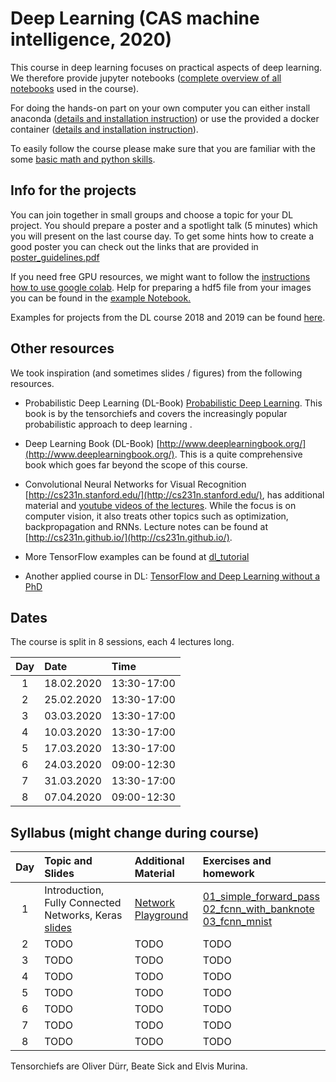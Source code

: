 
# Deep Learning (CAS machine intelligence, 2020) 

This course in deep learning focuses on practical aspects of deep learning. We therefore provide jupyter notebooks ([complete overview of all notebooks](https://github.com/tensorchiefs/dl_course_2020/tree/master/notebooks) used in the course).

For doing the hands-on part on your own computer you can either install anaconda ([details and installation instruction](anaconda.md)) or use the provided a docker container ([details and installation instruction](docker.md)).

To easily follow the course please make sure that you are familiar with the some [basic math and python skills](prerequistites.md). 

## Info for the projects
You can join together in small groups and choose a topic for your DL project. You should prepare a poster and a spotlight talk (5 minutes) which you will present on the last course day. To get some hints how to create a good poster you can check out the links that are provided in <a href="https://www.dropbox.com/s/u1f6mqk4pc3uhxe/poster-guidelines.pdf?dl=1">poster_guidelines.pdf</a> 

If you need free GPU resources, we might want to follow the [instructions how to use google colab](co.md). Help for preparing a hdf5 file from your images you can be found in the <a href="https://github.com/tensorchiefs/dl_course_2018/blob/master/notebooks/data_prep.ipynb"> example Notebook.</a> 

Examples for projects from the DL course 2018 and 2019 can be found [here](projects.md).

## Other resources
We took inspiration (and sometimes slides / figures) from the following resources.

* Probabilistic Deep Learning (DL-Book) [Probabilistic Deep Learning](https://www.manning.com/books/probabilistic-deep-learning?a_aid=probabilistic_deep_learning&a_bid=78e55885). This book is by the tensorchiefs and covers the increasingly popular probabilistic approach to deep learning .

* Deep Learning Book (DL-Book) [http://www.deeplearningbook.org/](http://www.deeplearningbook.org/). This is a quite comprehensive book which goes far beyond the scope of this course.

* Convolutional Neural Networks for Visual Recognition [http://cs231n.stanford.edu/](http://cs231n.stanford.edu/), has additional material and [youtube videos of the lectures](https://www.youtube.com/playlist?list=PLkt2uSq6rBVctENoVBg1TpCC7OQi31AlC). While the focus is on computer vision, it also treats other topics such as optimization, backpropagation and RNNs. Lecture notes can be found at [http://cs231n.github.io/](http://cs231n.github.io/).

* More TensorFlow examples can be found at [dl_tutorial](https://github.com/oduerr/dl_tutorial/tree/master/tensorflow/) 

* Another applied course in DL: [TensorFlow and Deep Learning without a PhD](https://cloud.google.com/blog/big-data/2017/01/learn-tensorflow-and-deep-learning-without-a-phd)

## Dates 
The course is split in 8 sessions, each 4 lectures long. 

| Day  |      Date    |      Time    |
|:--------:|:--------------|:---------------|
| 1        | 18.02.2020|13:30-17:00
| 2        | 25.02.2020|13:30-17:00
| 3        | 03.03.2020|13:30-17:00
| 4        | 10.03.2020|13:30-17:00
| 5        | 17.03.2020|13:30-17:00
| 6        | 24.03.2020|09:00-12:30
| 7        | 31.03.2020|13:30-17:00
| 8        | 07.04.2020|09:00-12:30

## Syllabus (might change during course)

| Day  |      Topic and Slides    |      Additional Material    |		Exercises and homework  |
|:--------:|:--------------|:---------------|:---------------|
| 1        | Introduction, Fully Connected Networks, Keras [slides](https://github.com/tensorchiefs/dl_course_2020/blob/master/slides/01_Introduction.pdf) |[Network Playground](https://playground.tensorflow.org/) |[01_simple_forward_pass](https://github.com/tensorchiefs/dl_course_2020/blob/master/notebooks/01_simple_forward_pass.ipynb)<br>[02_fcnn_with_banknote](https://github.com/tensorchiefs/dl_course_2020/blob/master/notebooks/02_fcnn_with_banknote.ipynb)<br>[03_fcnn_mnist](https://github.com/tensorchiefs/dl_course_2020/blob/master/notebooks/03_fcnn_mnist.ipynb)
| 2        |TODO|TODO|TODO
| 3        |TODO|TODO|TODO
| 4        |TODO|TODO|TODO
| 5        |TODO|TODO|TODO
| 6        |TODO|TODO|TODO
| 7        |TODO|TODO|TODO
| 8        |TODO|TODO|TODO

Tensorchiefs are Oliver Dürr, Beate Sick and Elvis Murina.
